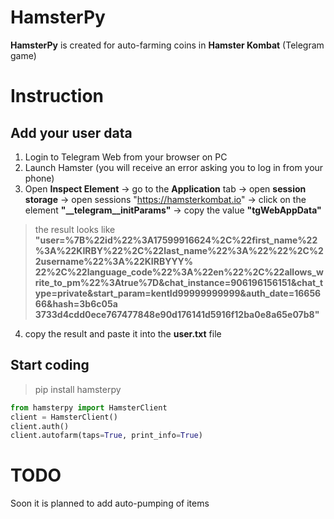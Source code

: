 # HamsterPy

**HamsterPy** is created for auto-farming coins in **Hamster Kombat** (Telegram game)

# Instruction
## Add your user data

1.  Login to Telegram Web from your browser on PC
2.  Launch Hamster (you will receive an error asking you to log in from your phone)
3. Open **Inspect Element** -> go to the **Application** tab -> open **session storage** -> open sessions "https://hamsterkombat.io" -> click on the element **"__telegram__initParams"** -> copy the value **"tgWebAppData"**
> the result looks like **"user=%7B%22id%22%3A17599916624%2C%22first_name%22%3A%22KIRBY%22%2C%22last_name%22%3A%22%22%2C%22username%22%3A%22KIRBYYY% 22%2C%22language_code%22%3A%22en%22%2C%22allows_write_to_pm%22%3Atrue%7D&chat_instance=906196156151&chat_type=private&start_param=kentId99999999999&auth_date=1665666&hash=3b6c05a 3733d4cdd0ece767477848e90d176141d5916f12ba0e8a65e07b8"**

4. copy the result and paste it into the **user.txt** file

## Start coding

> pip install hamsterpy
```python
from hamsterpy import HamsterClient
client = HamsterClient()
client.auth()
client.autofarm(taps=True, print_info=True)
```

# TODO
Soon it is planned to add auto-pumping of items
